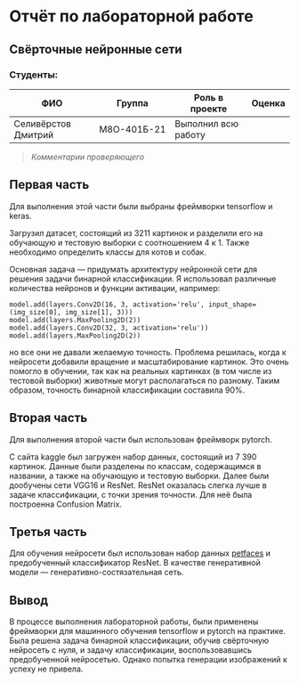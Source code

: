 # Отчёт по лабораторной работе
## Свёрточные нейронные сети

### Студенты: 

| ФИО                 | Группа      | Роль в проекте                    | Оценка       |
|---------------------|-------------|-----------------------------------|--------------|
| Селивёрстов Дмитрий | М8О-401Б-21 | Выполнил всю работу               |              |


> *Комментарии проверяющего*

## Первая часть

Для выполнения этой части были выбраны фреймворки tensorflow и keras.

Загрузил датасет, состоящий из 3211 картинок и разделили его на обучающую и 
тестовую выборки с соотношением 4 к 1. Также необходимо определить классы для 
котов и собак.

Основная задача — придумать архитектуру нейронной сети для решения задачи 
бинарной классификации. Я использовал различные количества нейронов и функции 
активации, например:

```(python)
model.add(layers.Conv2D(16, 3, activation='relu', input_shape=(img_size[0], img_size[1], 3)))
model.add(layers.MaxPooling2D(2))
model.add(layers.Conv2D(32, 3, activation='relu'))
model.add(layers.MaxPooling2D(2))
```

но все они не давали желаемую точность. Проблема решилась, когда к нейросети 
добавили вращение и масштабирование картинок. Это очень помогло в обучении, так 
как на реальных картинках (в том числе из тестовой выборки) животные могут 
располагаться по разному. Таким образом, точность бинарной классификации 
составила 90%.

## Вторая часть

Для выполнения второй части был использован фреймворк pytorch.

С сайта kaggle был загружен набор данных, состоящий из 7 390 картинок. Данные были разделены по классам, содержащимся в названии, а также на 
обучающую и тестовую выборки. Далее были дообучены сети VGG16 и ResNet.
ResNet оказалась слегка лучше в задаче классификации, с точки зрения точности. 
Для неё была построенна Confusion Matrix.

## Третья часть

Для обучения нейросети был использован набор данных 
[petfaces](http://www.soshnikov.com/permanent/data/petfaces.tar.gz) 
и предобученный классификатор ResNet. В качестве генеративной модели — 
генеративно-состязательная сеть.

## Вывод

В процессе выполнения лабораторной работы, были применены фреймворки для машинного обучения 
tensorflow и pytorch на практике. Была решена задача бинарной классификации, обучив 
свёрточную нейросеть с нуля, и задачу классификации, воспользовавшись 
предобученной нейросетью. Однако попытка генерации 
изображений к успеху не привела.
